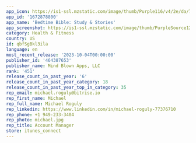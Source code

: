 ```yaml
---
app_icon: https://is1-ssl.mzstatic.com/image/thumb/Purple116/v4/2e/da/7e/2eda7e80-8d9d-4dc5-dc2f-c05280c53bf3/AppIcon-0-1x_U007ephone-0-85-220.png/1024x1024bb.png
app_id: '1672878800'
app_name: 'Bedtime Bible: Study & Stories'
app_screenshot: https://is1-ssl.mzstatic.com/image/thumb/PurpleSource126/v4/c2/29/4d/c2294d8e-2ca7-5d3e-7b95-91a580d858ce/a6de34b9-ca36-49d0-a7d7-c8b977f1abad_screenshot1.jpeg/1242x2208bb.png
category: Health & Fitness
country: US
id: qbfSgBkl3ila
language: en
most_recent_release: '2023-10-04T00:00:00'
publisher_id: '464387653'
publisher_name: Mind Blown Apps, LLC
rank: '451'
release_count_in_past_year: '6'
release_count_in_past_year_category: 18
release_count_in_past_year_top_in_category: 35
rep_email: michael.roguly@bitrise.io
rep_first_name: Michael
rep_full_name: Michael Roguly
rep_linkedin: https://www.linkedin.com/in/michael-roguly-77376710
rep_phone: +1 949-233-3404
rep_photo: michael.jpg
rep_title: Account Manager
store: itunes_connect
---
```

